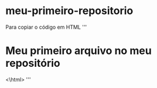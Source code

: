 # meu-primeiro-repositorio

Para copiar o código em HTML
'''
<html>
        <h1> Meu primeiro arquivo no meu repositório</h1>
<\html>
'''
